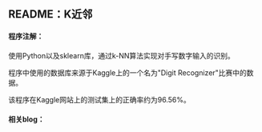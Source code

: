 ## README：K近邻

#### 程序注解：

使用Python以及sklearn库，通过k-NN算法实现对手写数字输入的识别。

程序中使用的数据库来源于Kaggle上的一个名为"Digit Recognizer"比赛中的数据。

该程序在Kaggle网站上的测试集上的正确率约为96.56%。

#### 相关blog：



